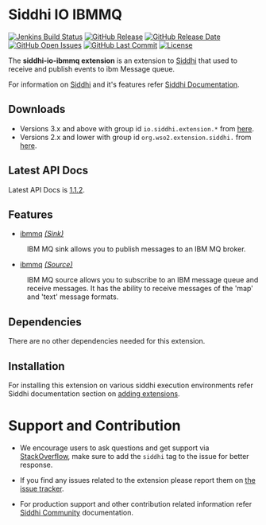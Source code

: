 Siddhi IO IBMMQ
======================================

[![Jenkins Build Status](https://wso2.org/jenkins/job/siddhi/job/siddhi-io-ibmmq/badge/icon)](https://wso2.org/jenkins/job/siddhi/job/siddhi-io-ibmmq/)
[![GitHub Release](https://img.shields.io/github/release/siddhi-io/siddhi-io-ibmmq.svg)](https://github.com/siddhi-io/siddhi-io-ibmmq/releases)
[![GitHub Release Date](https://img.shields.io/github/release-date/siddhi-io/siddhi-io-ibmmq.svg)](https://github.com/siddhi-io/siddhi-io-ibmmq/releases)
[![GitHub Open Issues](https://img.shields.io/github/issues-raw/siddhi-io/siddhi-io-ibmmq.svg)](https://github.com/siddhi-io/siddhi-io-ibmmq/issues)
[![GitHub Last Commit](https://img.shields.io/github/last-commit/siddhi-io/siddhi-io-ibmmq.svg)](https://github.com/siddhi-io/siddhi-io-ibmmq/commits/master)
[![License](https://img.shields.io/badge/License-Apache%202.0-blue.svg)](https://opensource.org/licenses/Apache-2.0)

The **siddhi-io-ibmmq extension** is an extension to <a target="_blank" href="https://wso2.github.io/siddhi">Siddhi</a> that used to receive and publish events to ibm Message queue.

For information on <a target="_blank" href="https://siddhi.io/">Siddhi</a> and it's features refer <a target="_blank" href="https://siddhi.io/redirect/docs.html">Siddhi Documentation</a>. 

## Downloads
* Versions 3.x and above with group id `io.siddhi.extension.*` from <a target="_blank" href="https://mvnrepository.com/artifact/io.siddhi.extension.io.ibmmq/siddhi-io-ibmmq/">here</a>.
* Versions 2.x and lower with group id `org.wso2.extension.siddhi.` from  <a target="_blank" href="https://mvnrepository.com/artifact/org.wso2.extension.siddhi.io.ibmmq/siddhi-io-ibmmq">here</a>.

## Latest API Docs 

Latest API Docs is <a target="_blank" href="https://siddhi-io.github.io/siddhi-io-ibmmq/api/1.1.2">1.1.2</a>.

## Features

* <a target="_blank" href="https://siddhi-io.github.io/siddhi-io-ibmmq/api/1.1.2/#ibmmq-sink">ibmmq</a> *<a target="_blank" href="https://wso2.github.io/siddhi/documentation/siddhi-4.0/#sink">(Sink)</a>*<br><div style="padding-left: 1em;"><p>IBM MQ sink allows you to publish messages to an IBM MQ broker.</p></div>
* <a target="_blank" href="https://siddhi-io.github.io/siddhi-io-ibmmq/api/1.1.2/#ibmmq-source">ibmmq</a> *<a target="_blank" href="https://wso2.github.io/siddhi/documentation/siddhi-4.0/#source">(Source)</a>*<br><div style="padding-left: 1em;"><p>IBM MQ source allows you to subscribe to an IBM message queue and receive messages. It has the ability to receive messages of the 'map' and 'text' message formats.</p></div>

## Dependencies
There are no other dependencies needed for this extension.

## Installation
For installing this extension on various siddhi execution environments refer Siddhi documentation section on <a target="_blank" href="https://siddhi.io/redirect/add-extensions.html">adding extensions</a>.

# Support and Contribution

* We encourage users to ask questions and get support via <a target="_blank" href="https://stackoverflow.com/questions/tagged/siddhi">StackOverflow</a>, make sure to add the `siddhi` tag to the issue for better response.

* If you find any issues related to the extension please report them on <a target="_blank" href="https://github.com/siddhi-io/siddhi-execution-string/issues">the issue tracker</a>.

* For production support and other contribution related information refer <a target="_blank" href="https://siddhi.io/community/">Siddhi Community</a> documentation.
